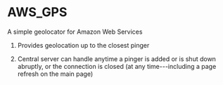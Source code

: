 # AWS_GPS

A simple geolocator for Amazon Web Services

1. Provides geolocation up to the closest pinger

2. Central server can handle anytime a pinger is added or is shut
down abruptly, or the connection is closed (at any time---including a page
refresh on the main page)
